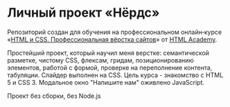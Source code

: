 # Личный проект «Нёрдс»

Репозиторий создан для обучения на профессиональном онлайн‑курсе «[HTML и CSS. Профессиональная вёрстка сайтов](https://htmlacademy.ru/intensive/htmlcss)» от [HTML Academy](https://htmlacademy.ru).

Простейший проект, который научил меня верстке: семантической разметке, чистому CSS, флексам, гридам, позиционированию элементов, работой с формой, проверке на переполнение контента, табуляции.
Слайдер выполнен на CSS. Цель курса - знакомство с HTML 5 и CSS 3.
Модальное окно "Напишите нам" оживлено JavaScript.

Проект без сборки, без Node.js
